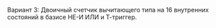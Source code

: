 Вариант 3: Двоичный счетчик вычитающего типа на 16 внутренних состояний в базисе НЕ-И ИЛИ и Т-триггер. 
